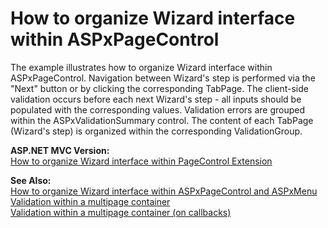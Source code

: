 # How to organize Wizard interface within ASPxPageControl


<p>The example illustrates how to organize Wizard interface within ASPxPageControl. Navigation between Wizard's step is performed via the "Next" button or by clicking the corresponding TabPage. The client-side validation occurs before each next Wizard's step - all  inputs should be populated with the corresponding values. Validation errors are grouped within the ASPxValidationSummary control. The content of each TabPage (Wizard's step) is organized within the corresponding ValidationGroup.</p><p><strong>ASP.NET MVC Version:</strong><br />
<a href="https://www.devexpress.com/Support/Center/p/E3403">How to organize Wizard interface within PageControl Extension</a></p><p><strong>See Also:</strong><br />
<a href="https://www.devexpress.com/Support/Center/p/E3052">How to organize Wizard interface within ASPxPageControl and ASPxMenu</a><br />
<a href="https://www.devexpress.com/Support/Center/p/E12">Validation within a multipage container</a><br />
<a href="https://www.devexpress.com/Support/Center/p/E334">Validation within a multipage container (on callbacks)</a></p>

<br/>


